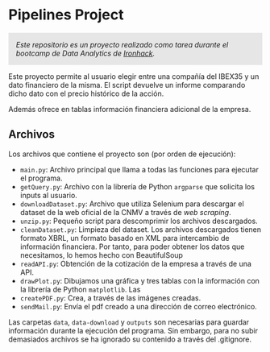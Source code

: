 # Pipelines Project

<p style="background-color:#e6e6e6;font-style:italic;padding:15px;">Este repositorio es un proyecto realizado como tarea durante el bootcamp de Data Analytics de <a href="https://www.ironhack.com/" title="Ironhack">Ironhack</a>.</p>

Este proyecto permite al usuario elegir entre una compañía del IBEX35 y un dato financiero de la misma. El script devuelve un informe comparando dicho dato con el precio histórico de la acción.

Además ofrece en tablas información financiera adicional de la empresa.

## Archivos

Los archivos que contiene el proyecto son (por orden de ejecución):

* `main.py`: Archivo principal que llama a todas las funciones para ejecutar el programa.
* `getQuery.py`: Archivo con la librería de Python `argparse` que solicita los inputs al usuario.
* `downloadDataset.py`: Archivo que utiliza Selenium para descargar el dataset de la web oficial de la CNMV a través de *web scraping*.
* `unzip.py`: Pequeño script para descomprimir los archivos descargados.
* `cleanDataset.py`: Limpieza del dataset. Los archivos descargados tienen formato XBRL, un formato basado en XML para intercambio de información financiera. Por tanto, para poder obtener los datos que necesitamos, lo hemos hecho con BeautifulSoup
* `readAPI.py`: Obtención de la cotización de la empresa a través de una API.
* `drawPlot.py`: Dibujamos una gráfica y tres tablas con la información con la librería de Python `matplotlib`. Las 
* `createPDF.py`: Crea, a través de las imágenes creadas.
* `sendMail.py`: Envía el pdf creado a una dirección de correo electrónico.

Las carpetas `data`, `data-download` y `outputs` son necesarias para guardar información durante la ejecución del programa. Sin embargo, para no subir demasiados archivos se ha ignorado su contenido a través del .gitignore.
